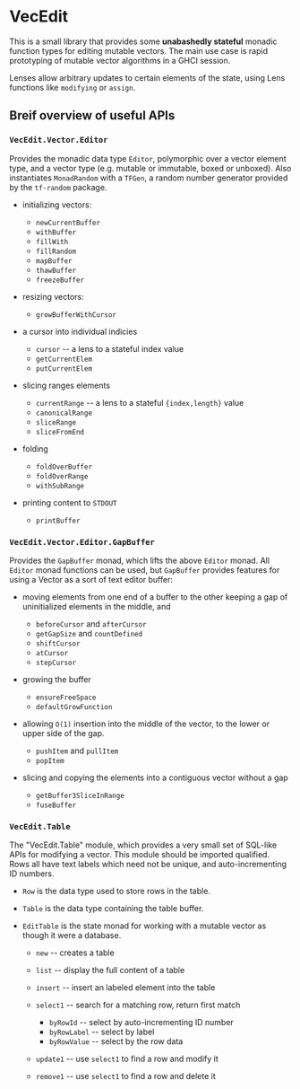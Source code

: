 # VecEdit

This is a small library that provides some **unabashedly stateful**
monadic function types for editing mutable vectors. The main use case
is rapid prototyping of mutable vector algorithms in a GHCI
session.

Lenses allow arbitrary updates to certain elements of the state, using
Lens functions like `modifying` or `assign`.

## Breif overview of useful APIs

### `VecEdit.Vector.Editor`

Provides the monadic data type `Editor`, polymorphic over a vector
element type, and a vector type (e.g. mutable or immutable, boxed or
unboxed). Also instantiates `MonadRandom` with a `TFGen`, a random
number generator provided by the `tf-random` package.

- initializing vectors:

  - `newCurrentBuffer`
  - `withBuffer`
  - `fillWith`
  - `fillRandom`
  - `mapBuffer`
  - `thawBuffer`
  - `freezeBuffer`

- resizing vectors:

  - `growBufferWithCursor`

- a cursor into individual indicies

  - `cursor` -- a lens to a stateful index value
  - `getCurrentElem`
  - `putCurrentElem`

- slicing ranges elements

  - `currentRange` -- a lens to a stateful `{index,length}` value
  - `canonicalRange`
  - `sliceRange`
  - `sliceFromEnd`

- folding

  - `foldOverBuffer`
  - `foldOverRange`
  - `withSubRange`

- printing content to `STDOUT`

  - `printBuffer`

### `VecEdit.Vector.Editor.GapBuffer`

  Provides the `GapBuffer` monad, which lifts the above `Editor`
  monad. All `Editor` monad functions can be used, but `GapBuffer`
  provides features for using a Vector as a sort of text editor
  buffer:
  
  - moving elements from one end of a buffer to the other keeping a
    gap of uninitialized elements in the middle, and

    - `beforeCursor` and `afterCursor`
    - `getGapSize` and `countDefined`
    - `shiftCursor`
    - `atCursor`
    - `stepCursor`
  
  - growing the buffer

    - `ensureFreeSpace`
    - `defaultGrowFunction`

  - allowing `O(1)` insertion into the middle of the vector, to the
    lower or upper side of the gap.

    - `pushItem` and `pullItem`
    - `popItem`

  - slicing and copying the elements into a contiguous vector without
    a gap
  
    - `getBuffer3SliceInRange`
    - `fuseBuffer`

### `VecEdit.Table`

The "VecEdit.Table" module, which provides a very small set of
SQL-like APIs for modifying a vector. This module should be imported
qualified. Rows all have text labels which need not be unique, and
auto-incrementing ID numbers.

- `Row` is the data type used to store rows in the table.

- `Table` is the data type containing the table buffer.

- `EditTable` is the state monad for working with a mutable vector
  as though it were a database.

  - `new` -- creates a table
  - `list` -- display the full content of a table
  - `insert` -- insert an labeled element into the table
  - `select1` -- search for a matching row, return first match

    - `byRowId` -- select by auto-incrementing ID number
    - `byRowLabel` -- select by label
    - `byRowValue` -- select by the row data

  - `update1` -- use `select1` to find a row and modify it
  - `remove1` -- use `select1` to find a row and delete it
